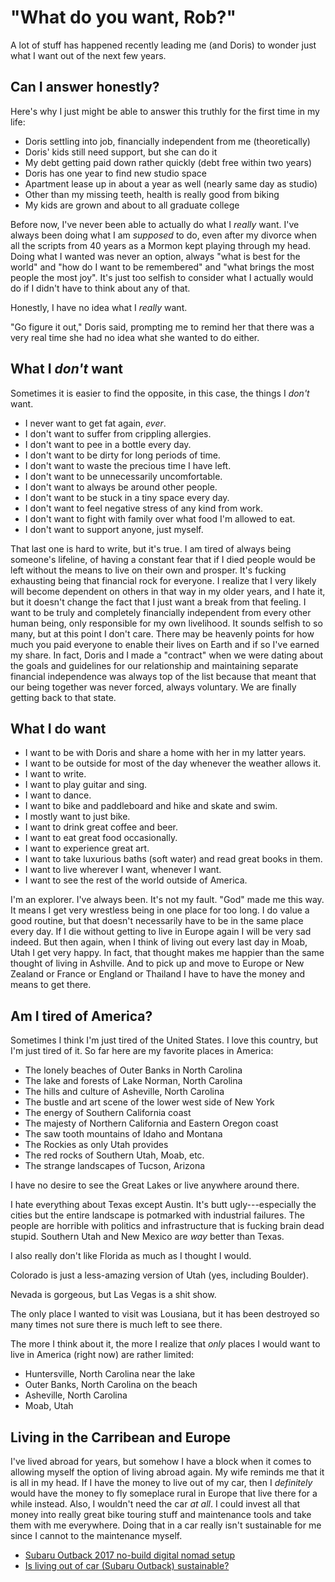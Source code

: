 # "What do you want, Rob?"

A lot of stuff has happened recently leading me (and Doris) to wonder just what I want out of the next few years.

## Can I answer honestly?

Here's why I just might be able to answer this truthly for the first time in my life:

* Doris settling into job, financially independent from me (theoretically)
* Doris' kids still need support, but she can do it
* My debt getting paid down rather quickly (debt free within two years)
* Doris has one year to find new studio space
* Apartment lease up in about a year as well (nearly same day as studio)
* Other than my missing teeth, health is really good from biking
* My kids are grown and about to all graduate college

Before now, I've never been able to actually do what I *really* want. I've always been doing what I am *supposed* to do, even after my divorce when all the scripts from 40 years as a Mormon kept playing through my head. Doing what I wanted was never an option, always "what is best for the world" and "how do I want to be remembered" and "what brings the most people the most joy". It's just too selfish to consider what I actually would do if I didn't have to think about any of that.

Honestly, I have no idea what I *really* want.

"Go figure it out," Doris said, prompting me to remind her that there was a very real time she had no idea what she wanted to do either.

## What I *don't* want

Sometimes it is easier to find the opposite, in this case, the things I *don't* want.

* I never want to get fat again, *ever*.
* I don't want to suffer from crippling allergies.
* I don't want to pee in a bottle every day.
* I don't want to be dirty for long periods of time.
* I don't want to waste the precious time I have left.
* I don't want to be unnecessarily uncomfortable.
* I don't want to always be around other people.
* I don't want to be stuck in a tiny space every day.
* I don't want to feel negative stress of any kind from work.
* I don't want to fight with family over what food I'm allowed to eat.
* I don't want to support anyone, just myself.

That last one is hard to write, but it's true. I am tired of always being someone's lifeline, of having a constant fear that if I died people would be left without the means to live on their own and prosper. It's fucking exhausting being that financial rock for everyone. I realize that I very likely will become dependent on others in that way in my older years, and I hate it, but it doesn't change the fact that I just want a break from that feeling. I want to be truly and completely financially independent from every other human being, only responsible for my own livelihood. It sounds selfish to so many, but at this point I don't care. There may be heavenly points for how much you paid everyone to enable their lives on Earth and if so I've earned my share. In fact, Doris and I made a "contract" when we were dating about the goals and guidelines for our relationship and maintaining separate financial independence was always top of the list because that meant that our being together was never forced, always voluntary. We are finally getting back to that state.

## What I do want

* I want to be with Doris and share a home with her in my latter years.
* I want to be outside for most of the day whenever the weather allows it.
* I want to write.
* I want to play guitar and sing.
* I want to dance.
* I want to bike and paddleboard and hike and skate and swim.
* I mostly want to just bike.
* I want to drink great coffee and beer.
* I want to eat great food occasionally.
* I want to experience great art.
* I want to take luxurious baths (soft water) and read great books in them.
* I want to live wherever I want, whenever I want.
* I want to see the rest of the world outside of America.

I'm an explorer. I've always been. It's not my fault. "God" made me this way. It means I get very wrestless being in one place for too long. I do value a good routine, but that doesn't necessarily have to be in the same place every day. If I die without getting to live in Europe again I will be very sad indeed. But then again, when I think of living out every last day in Moab, Utah I get very happy. In fact, that thought makes me happier than the same thought of living in Ashville. And to pick up and move to Europe or New Zealand or France or England or Thailand I have to have the money and means to get there.

## Am I tired of America?

Sometimes I think I'm just tired of the United States. I love this country, but I'm just tired of it. So far here are my favorite places in America:

* The lonely beaches of Outer Banks in North Carolina
* The lake and forests of Lake Norman, North Carolina
* The hills and culture of Asheville, North Carolina
* The bustle and art scene of the lower west side of New York
* The energy of Southern California coast
* The majesty of Northern California and Eastern Oregon coast
* The saw tooth mountains of Idaho and Montana
* The Rockies as only Utah provides
* The red rocks of Southern Utah, Moab, etc.
* The strange landscapes of Tucson, Arizona

I have no desire to see the Great Lakes or live anywhere around there.

I hate everything about Texas except Austin. It's butt ugly---especially the cities but the entire landscape is potmarked with industrial failures. The people are horrible with politics and infrastructure that is fucking brain dead stupid. Southern Utah and New Mexico are *way* better than Texas.

I also really don't like Florida as much as I thought I would.

Colorado is just a less-amazing version of Utah (yes, including Boulder).

Nevada is gorgeous, but Las Vegas is a shit show.

The only place I wanted to visit was Lousiana, but it has been destroyed so many times not sure there is much left to see there.

The more I think about it, the more I realize that *only* places I would want to live in America (right now) are rather limited:

* Huntersville, North Carolina near the lake
* Outer Banks, North Carolina on the beach
* Asheville, North Carolina
* Moab, Utah

## Living in the Carribean and Europe

I've lived abroad for years, but somehow I have a block when it comes to allowing myself the option of living abroad again. My wife reminds me that it is all in my head. If I have the money to live out of my car, then I *definitely* would have the money to fly someplace rural in Europe that live there for a while instead. Also, I wouldn't need the car *at all*. I could invest all that money into really great bike touring stuff and maintenance tools and take them with me everywhere. Doing that in a car really isn't sustainable for me since I cannot to the maintenance myself.

* [Subaru Outback 2017 no-build digital nomad setup](../2412)
* [Is living out of car (Subaru Outback) sustainable?](../2390)
